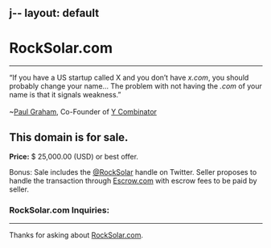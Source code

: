j--
layout: default
---
RockSolar.com
===

<hr>

<p>&ldquo;If you have a US startup called X and you don&rsquo;t have <i>x.com</i>, you should probably change your name... The problem with not having the <i>.com</i> of your name is that it signals weakness.&rdquo;<br/><br/>~<a href="http://paulgraham.com/name.html">Paul Graham</a>, Co-Founder of <a href="http://ycombinator.com">Y Combinator</a></p>

## This domain is for sale.

<p><strong>Price:</strong> $ 25,000.00 (USD) or best offer.</p>
<p>Bonus: Sale includes the <a href="http://twitter.com/rocksolar">@RockSolar</a> handle on Twitter. Seller proposes to handle the transaction through <a href="https://escrow.com">Escrow.com</a> with escrow fees to be paid by seller.</p>

### RockSolar.com Inquiries:

<hr>

<div id="wufoo-p1uhhoo81c4pc71">
Thanks for asking about <a href="https://wisdomgroup.wufoo.com/forms/p1uhhoo81c4pc71">RockSolar.com</a>.
</div>
<script type="text/javascript">var p1uhhoo81c4pc71;(function(d, t) {
var s = d.createElement(t), options = {
'userName':'wisdomgroup',
'formHash':'p1uhhoo81c4pc71',
'autoResize':true,
'height':'697',
'async':true,
'host':'wufoo.com',
'header':'show',
'ssl':true};
s.src = ('https:' == d.location.protocol ? 'https://' : 'http://') + 'www.wufoo.com/scripts/embed/form.js';
s.onload = s.onreadystatechange = function() {
var rs = this.readyState; if (rs) if (rs != 'complete') if (rs != 'loaded') return;
try { p1uhhoo81c4pc71 = new WufooForm();p1uhhoo81c4pc71.initialize(options);p1uhhoo81c4pc71.display(); } catch (e) {}};
var scr = d.getElementsByTagName(t)[0], par = scr.parentNode; par.insertBefore(s, scr);
})(document, 'script');</script>

